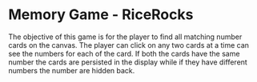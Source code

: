 # Memory Game - RiceRocks
The objective of this game is for the player to find all matching number cards on the canvas. The player can click on any two cards at a time can see the numbers for each of the card. If both the cards have the same number the cards are persisted in the display while if they have different numbers the number are hidden back.
